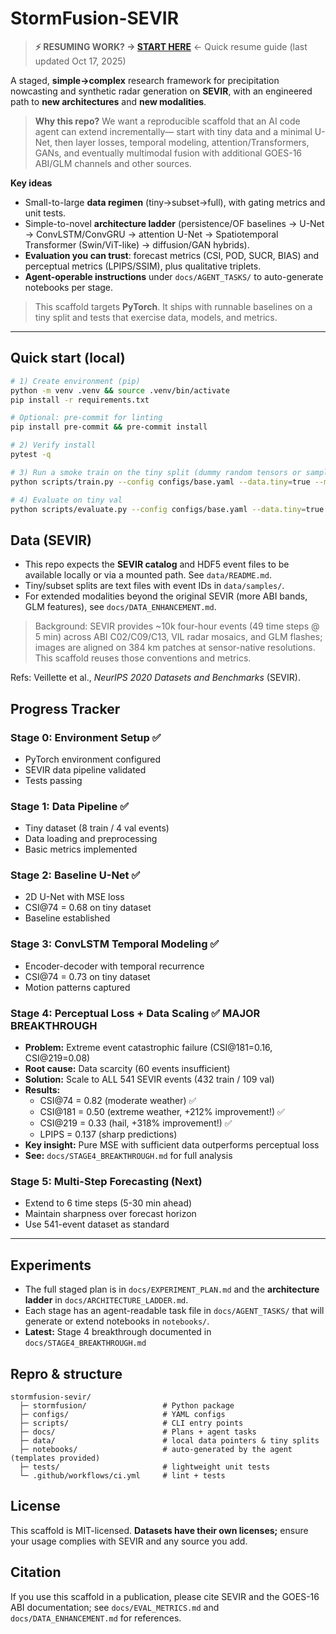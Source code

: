# StormFusion-SEVIR

> **⚡ RESUMING WORK? → [START HERE](START_HERE.md)** ← Quick resume guide (last updated Oct 17, 2025)

A staged, **simple→complex** research framework for precipitation nowcasting and synthetic radar generation on **SEVIR**,
with an engineered path to **new architectures** and **new modalities**.

> **Why this repo?** We want a reproducible scaffold that an AI code agent can extend incrementally—
start with tiny data and a minimal U-Net, then layer losses, temporal modeling, attention/Transformers, GANs,
and eventually multimodal fusion with additional GOES-16 ABI/GLM channels and other sources.

**Key ideas**
- Small-to-large **data regimen** (tiny→subset→full), with gating metrics and unit tests.
- Simple-to-novel **architecture ladder** (persistence/OF baselines → U-Net → ConvLSTM/ConvGRU → attention U-Net →
  Spatiotemporal Transformer (Swin/ViT-like) → diffusion/GAN hybrids).
- **Evaluation you can trust**: forecast metrics (CSI, POD, SUCR, BIAS) and perceptual metrics (LPIPS/SSIM), plus qualitative triplets.
- **Agent-operable instructions** under `docs/AGENT_TASKS/` to auto-generate notebooks per stage.

> This scaffold targets **PyTorch**. It ships with runnable baselines on a tiny split and tests that exercise data, models, and metrics.

---

## Quick start (local)

```bash
# 1) Create environment (pip)
python -m venv .venv && source .venv/bin/activate
pip install -r requirements.txt

# Optional: pre-commit for linting
pip install pre-commit && pre-commit install

# 2) Verify install
pytest -q

# 3) Run a smoke train on the tiny split (dummy random tensors or sample HDF5 if present)
python scripts/train.py --config configs/base.yaml --data.tiny=true --max_steps=20

# 4) Evaluate on tiny val
python scripts/evaluate.py --config configs/base.yaml --data.tiny=true
```

## Data (SEVIR)

- This repo expects the **SEVIR catalog** and HDF5 event files to be available locally or via a mounted path. See `data/README.md`.
- Tiny/subset splits are text files with event IDs in `data/samples/`.
- For extended modalities beyond the original SEVIR (more ABI bands, GLM features), see `docs/DATA_ENHANCEMENT.md`.

> Background: SEVIR provides ~10k four-hour events (49 time steps @ 5 min) across ABI C02/C09/C13, VIL radar mosaics, and GLM flashes; images are
aligned on 384 km patches at sensor-native resolutions. This scaffold reuses those conventions and metrics.  

Refs: Veillette et al., *NeurIPS 2020 Datasets and Benchmarks* (SEVIR).

## Progress Tracker

### Stage 0: Environment Setup ✅
- PyTorch environment configured
- SEVIR data pipeline validated
- Tests passing

### Stage 1: Data Pipeline ✅
- Tiny dataset (8 train / 4 val events)
- Data loading and preprocessing
- Basic metrics implemented

### Stage 2: Baseline U-Net ✅
- 2D U-Net with MSE loss
- CSI@74 = 0.68 on tiny dataset
- Baseline established

### Stage 3: ConvLSTM Temporal Modeling ✅
- Encoder-decoder with temporal recurrence
- CSI@74 = 0.73 on tiny dataset
- Motion patterns captured

### Stage 4: Perceptual Loss + Data Scaling ✅ **MAJOR BREAKTHROUGH**
- **Problem:** Extreme event catastrophic failure (CSI@181=0.16, CSI@219=0.08)
- **Root cause:** Data scarcity (60 events insufficient)
- **Solution:** Scale to ALL 541 SEVIR events (432 train / 109 val)
- **Results:**
  - CSI@74 = 0.82 (moderate weather) ✅
  - CSI@181 = 0.50 (extreme weather, +212% improvement!) ✅
  - CSI@219 = 0.33 (hail, +318% improvement!) ✅
  - LPIPS = 0.137 (sharp predictions)
- **Key insight:** Pure MSE with sufficient data outperforms perceptual loss
- **See:** `docs/STAGE4_BREAKTHROUGH.md` for full analysis

### Stage 5: Multi-Step Forecasting (Next)
- Extend to 6 time steps (5-30 min ahead)
- Maintain sharpness over forecast horizon
- Use 541-event dataset as standard

---

## Experiments

- The full staged plan is in `docs/EXPERIMENT_PLAN.md` and the **architecture ladder** in `docs/ARCHITECTURE_LADDER.md`.
- Each stage has an agent-readable task file in `docs/AGENT_TASKS/` that will generate or extend notebooks in `notebooks/`.
- **Latest:** Stage 4 breakthrough documented in `docs/STAGE4_BREAKTHROUGH.md`

## Repro & structure

```
stormfusion-sevir/
  ├─ stormfusion/                 # Python package
  ├─ configs/                     # YAML configs
  ├─ scripts/                     # CLI entry points
  ├─ docs/                        # Plans + agent tasks
  ├─ data/                        # local data pointers & tiny splits
  ├─ notebooks/                   # auto-generated by the agent (templates provided)
  ├─ tests/                       # lightweight unit tests
  └─ .github/workflows/ci.yml     # lint + tests
```

## License

This scaffold is MIT-licensed. **Datasets have their own licenses;** ensure your usage complies with SEVIR and any source you add.

## Citation

If you use this scaffold in a publication, please cite SEVIR and the GOES-16 ABI documentation; see `docs/EVAL_METRICS.md` and `docs/DATA_ENHANCEMENT.md` for references.
